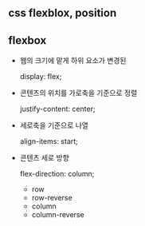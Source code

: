 ## css flexblox, position

## flexbox

- 웹의 크기에 맡게 하위 요소가 변경된

  display: flex;

- 콘텐츠의 위치를 가로축을 기준으로 정렬

  justify-content: center;

- 세로축을 기준으로 나열

  align-items: start;

- 콘텐츠 세로 방향

  flex-direction: column;

  - row
  - row-reverse
  - column
  - column-reverse
